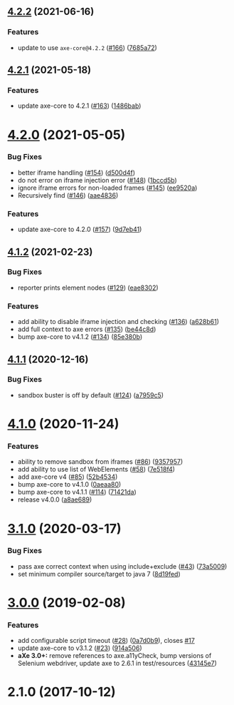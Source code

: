 ## [4.2.2](https://github.com/dequelabs/axe-core-maven-html/compare/v4.2.1...v4.2.2) (2021-06-16)


### Features

* update to use `axe-core@4.2.2` ([#166](https://github.com/dequelabs/axe-core-maven-html/issues/166)) ([7685a72](https://github.com/dequelabs/axe-core-maven-html/commit/7685a72e2dd37c895071309b5f39aabf7744c65b))



## [4.2.1](https://github.com/dequelabs/axe-core-maven-html/compare/v4.2.0...v4.2.1) (2021-05-18)


### Features

* update axe-core to 4.2.1 ([#163](https://github.com/dequelabs/axe-core-maven-html/issues/163)) ([1486bab](https://github.com/dequelabs/axe-core-maven-html/commit/1486babb4c8937251f453e4ed88b33f9e2a03bbc))



# [4.2.0](https://github.com/dequelabs/axe-core-maven-html/compare/v4.1.2...v4.2.0) (2021-05-05)


### Bug Fixes

* better iframe handling ([#154](https://github.com/dequelabs/axe-core-maven-html/issues/154)) ([d500d4f](https://github.com/dequelabs/axe-core-maven-html/commit/d500d4f0c0fd216d4bb54b6d2edd4ac2914131ec))
* do not error on iframe injection error ([#148](https://github.com/dequelabs/axe-core-maven-html/issues/148)) ([1bccd5b](https://github.com/dequelabs/axe-core-maven-html/commit/1bccd5bc78713d0c2ba479128a748759e2073c35))
* ignore iframe errors for non-loaded frames ([#145](https://github.com/dequelabs/axe-core-maven-html/issues/145)) ([ee9520a](https://github.com/dequelabs/axe-core-maven-html/commit/ee9520a43ccdf795fdb9c72d0516d4539a45fa6e))
* Recursively find <frame> ([#146](https://github.com/dequelabs/axe-core-maven-html/issues/146)) ([aae4836](https://github.com/dequelabs/axe-core-maven-html/commit/aae4836e90a6f2db7f4be5d40eb194edcf3fdf71))


### Features

* update axe-core to 4.2.0 ([#157](https://github.com/dequelabs/axe-core-maven-html/issues/157)) ([9d7eb41](https://github.com/dequelabs/axe-core-maven-html/commit/9d7eb4191aeb02e1083eb3a250f944c81824aa9b))



## [4.1.2](https://github.com/dequelabs/axe-core-maven-html/compare/v4.1.1...v4.1.2) (2021-02-23)


### Bug Fixes

* reporter prints element nodes ([#129](https://github.com/dequelabs/axe-core-maven-html/issues/129)) ([eae8302](https://github.com/dequelabs/axe-core-maven-html/commit/eae830291ee80b8e8fd1d2fa3e9604c68b80476c))


### Features

* add ability to disable iframe injection and checking ([#136](https://github.com/dequelabs/axe-core-maven-html/issues/136)) ([a628b61](https://github.com/dequelabs/axe-core-maven-html/commit/a628b61f7895549076476f9960a0cae54520dad8))
* add full context to axe errors ([#135](https://github.com/dequelabs/axe-core-maven-html/issues/135)) ([be44c8d](https://github.com/dequelabs/axe-core-maven-html/commit/be44c8dffd99493b8f49f5470e68325254b61d9b))
* bump axe-core to v4.1.2 ([#134](https://github.com/dequelabs/axe-core-maven-html/issues/134)) ([85e380b](https://github.com/dequelabs/axe-core-maven-html/commit/85e380b4e84c16a6aa382eb7dbea2e64e9e879f1))



## [4.1.1](https://github.com/dequelabs/axe-core-maven-html/compare/v4.1.0...v4.1.1) (2020-12-16)


### Bug Fixes

* sandbox buster is off by default ([#124](https://github.com/dequelabs/axe-core-maven-html/issues/124)) ([a7959c5](https://github.com/dequelabs/axe-core-maven-html/commit/a7959c5712aefae7fa003a75e956fa5275bc82a3))



# [4.1.0](https://github.com/dequelabs/axe-core-maven-html/compare/v4.0.0...v4.1.0) (2020-11-24)


### Features

* ability to remove sandbox from iframes ([#86](https://github.com/dequelabs/axe-core-maven-html/issues/86)) ([9357957](https://github.com/dequelabs/axe-core-maven-html/commit/9357957a3f1e9bbf338b921e8db35c8041cf43e7))
* add ability to use list of WebElements  ([#58](https://github.com/dequelabs/axe-core-maven-html/issues/58)) ([7e518f4](https://github.com/dequelabs/axe-core-maven-html/commit/7e518f47f28a7af53fb48543eba18a5b8bbaa2c8))
* add axe-core v4 ([#85](https://github.com/dequelabs/axe-core-maven-html/issues/85)) ([52b4534](https://github.com/dequelabs/axe-core-maven-html/commit/52b453465c1e2e6ac6974c84c8d83e64be2d575f))
* bump axe-core to v4.1.0 ([0aeaa80](https://github.com/dequelabs/axe-core-maven-html/commit/0aeaa80820073c0fdcfe18e06611a9a946689153))
* bump axe-core to v4.1.1 ([#114](https://github.com/dequelabs/axe-core-maven-html/issues/114)) ([71421da](https://github.com/dequelabs/axe-core-maven-html/commit/71421daf9ff2edd6819c6e9350241c770ec6dbe8))
* release v4.0.0 ([a8ae689](https://github.com/dequelabs/axe-core-maven-html/commit/a8ae689cb06971225546ab04501d0360935b63ee))



# [3.1.0](https://github.com/dequelabs/axe-core-maven-html/compare/v3.0.0...v3.1.0) (2020-03-17)


### Bug Fixes

* pass axe correct context when using include+exclude ([#43](https://github.com/dequelabs/axe-core-maven-html/issues/43)) ([73a5009](https://github.com/dequelabs/axe-core-maven-html/commit/73a5009b22afad5243d60db5f0d751de7165519a))
* set minimum compiler source/target to java 7 ([8d19fed](https://github.com/dequelabs/axe-core-maven-html/commit/8d19fedb271975b2457a8e27856a44f601b5a110))



# [3.0.0](https://github.com/dequelabs/axe-core-maven-html/compare/v2.1.0...v3.0.0) (2019-02-08)


### Features

* add configurable script timeout ([#28](https://github.com/dequelabs/axe-core-maven-html/issues/28)) ([0a7d0b9](https://github.com/dequelabs/axe-core-maven-html/commit/0a7d0b9ef7520f587536caa543323b5a8e65042c)), closes [#17](https://github.com/dequelabs/axe-core-maven-html/issues/17)
* update axe-core to v3.1.2 ([#23](https://github.com/dequelabs/axe-core-maven-html/issues/23)) ([914a506](https://github.com/dequelabs/axe-core-maven-html/commit/914a50693058c152891202d4fb9a764c8cbcf09b))
* **aXe 3.0+:** remove references to axe.a11yCheck, bump versions of Selenium webdriver, update axe to 2.6.1 in test/resources ([43145e7](https://github.com/dequelabs/axe-core-maven-html/commit/43145e7e431272807017ea5bd0e29e032a55b456))



# 2.1.0 (2017-10-12)



